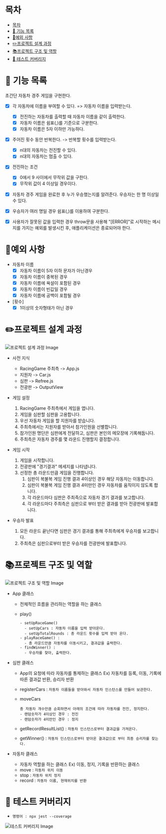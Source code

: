 # 목차

- [목차](#목차)
- [🚀 기능 목록](#-기능-목록)
- [🚨예외 사항](#예외-사항)
- [✏️프로젝트 설계 과정](#️프로젝트-설계-과정)
- [📚프로젝트 구조 및 역할](#프로젝트-구조-및-역할)
- [🧪 테스트 커버리지](#-테스트-커버리지)

# 🚀 기능 목록

초간단 자동차 경주 게임을 구현한다.

- [x] 각 자동차에 이름을 부여할 수 있다. => 자동차 이름을 입력받는다.
  - [x] 전진하는 자동차를 출력할 때 자동차 이름을 같이 출력한다.
  - [x] 자동차 이름은 쉼표(,)를 기준으로 구분한다.
  - [x] 자동차 이름은 5자 이하만 가능하다.
        <br>
- [x] 주어진 횟수 동안 반복한다. -> 반복할 횟수를 입력받는다.

  - [x] n대의 자동차는 전진할 수 있다.
  - [x] n대의 자동차는 멈출 수 있다.
        <br>

- [x] 전진하는 조건
  - [x] 0에서 9 사이에서 무작위 값을 구한다.
  - [x] 무작위 값이 4 이상일 경우이다.
- [x] 자동차 경주 게임을 완료한 후 누가 우승했는지를 알려준다. 우승자는 한 명 이상일 수 있다.
- [x] 우승자가 여러 명일 경우 쉼표(,)를 이용하여 구분한다.
- [x] 사용자가 잘못된 값을 입력한 경우 throw문을 사용해 "[ERROR]"로 시작하는 메시지를 가지는 예외를 발생시킨 후, 애플리케이션은 종료되어야 한다.

# 🚨예외 사항

- 자동차 이름
  - [x] 자동차 이름이 5자 이하 문자가 아닌경우
  - [x] 자동차 이름이 중복된 경우
  - [x] 자동차 이름에 욕설이 포함된 경우
  - [x] 자동차 이름이 빈깂일 경우
  - [x] 자동차 이름에 공백이 포함될 경우
- [횟수]
  - [x] 1이상의 숫자형태가 아닌 경우

# ✏️프로젝트 설계 과정

![프로젝트 설계 과정 Image](https://github.com/rlaclghks123/refactoring/assets/55423198/8be7bf57-bda1-4b8c-bd82-b8b06c1fc4a2)

- 사전 지식

  - RacingGame 주최측 -> App.js
  - 지원자 -> Car.js
  - 심판 -> Refree.js
  - 전광판 -> OutputView

- 게임 설정

  1. RacingGame 주최측에서 게임을 엽니다.
  2. 게임을 심판할 심판을 고용합니다.
  3. 우선 자동차 게임을 할 지원자를 받습니다.
  4. 주최측에서는 지원자를 받아서 참가인원을 선별합니다.
  5. 참가인원 명단은 심판에게 전달하고, 심판은 본인의 메모장에 기록해둡니다.
  6. 주최측은 자동차 경주를 몇 라운드 진행할지 결정합니다.

- 게임 시작

  1. 게임을 시작합니다.
  2. 전광판에 "경기결과" 메세지를 나타냅니다.
  3. 선정한 총 라운드만큼 게임을 진행합니다.
     1. 심판이 복불복 게임 진행 결과 4이상인 경우 해당 자동차는 이동합니다.
     2. 심판이 복불복 게임 진행 결과 4미만인 경우 자동차를 움직이지 않도록 합니다.
     3. 각 라운드마다 심판은 주최즉으로 자동차 경기 결과를 보고합니다.
     4. 각 라운드마다 주최측은 심판으로 부터 받은 결과를 받아 전광판에 발표합니다.

- 우승자 발표
  1. 모든 라운드 끝난다면 심판은 경기 결과를 통해 주최측에게 우승자를 보고합니다.
  2. 주최측은 심판으로부터 받은 우승자를 전광판에 발표합니다.

# 📚프로젝트 구조 및 역할

![프로젝트 구조 및 역할 Image](https://github.com/rlaclghks123/refactoring/assets/55423198/b90e3122-1091-4d99-9d84-87e829240e33)

- App 클래스

  - 전체적인 흐름을 관리하는 역할을 하는 클래스
  - play()

    ```
    - setUpRaceGame()
      - setUpCars : 자동차 이름을 입력 받아온다.
      - setUpTotalRounds : 총 라운드 횟수를 입력 받아 온다.
    - playRaceGame() :
      - 총 라운드만큼 자동차를 이동시키고, 결과값을 출력한다.
    - findWinner() :
      - 우승자를 찾아, 출력한다.
    ```

- 심판 클래스

  - App의 요청에 따라 자동차를 통제하는 클래스 Ex) 자동차를 등록, 이동, 기록에 따른 결과값 반환, 승리자 반환
  - registerCars : `자동차 이름들을 받아와서 자동차 인스턴스를 만들어 보관한다.`
  - moveCars

    ```
    총 자동차 개수만큼 순회하면서 아래의 조건에 따라 자동차를 전진, 정지한다.
    - 랜덤숫자가 4이상인 경우 : 전진
    - 랜덤숫자가 4미만인 경우 : 정지
    ```

  - getRecordResultList() : `자동차 인스턴스로부터 결과값을 가져온다.`
  - getWinner() : `자동차 인스턴스로부터 받아온 결과값으로 부터 최종 승리자를 찾는다.`

- 자동차 클래스
  - 자동차 역할을 하는 클래스 Ex) 이동, 정지, 기록을 반환하는 클래스
  - move : `자동차 위치 이동`
  - stop : `자동차 위치 정지`
  - record : `자동차 이름, 현재위치를 반환`

# 🧪 테스트 커버리지

- `명령어 : npx jest --coverage`

![테스트 커버리지 Image](https://github.com/rlaclghks123/refactoring/assets/55423198/6221d693-5e6c-4f40-b436-8cee936de949)
